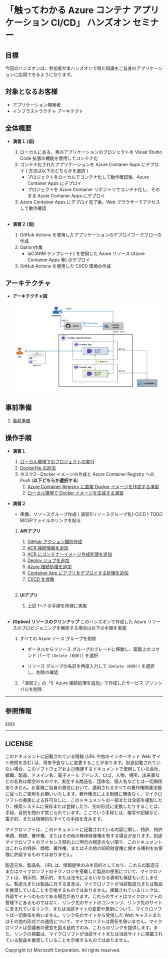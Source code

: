 # 「触ってわかる Azure コンテナ アプリケーション CI/CD」 ハンズオン セミナー 

## 目標
今回のハンズオンは、参加者が本ハンズオンで得た知識をご自身のアプリケーションに応用できるようになります。 

## 対象となるお客様
- アプリケーション開発者
- インフラストラクチャ アーキテクト

## 全体概要

- **演習１ (仮)**

    1. ローカルにある、素のアプリケーションのプロジェクトを Visual Studio Code 拡張の機能を使用してコンテナ化
    1. コンテナ化されたアプリケーションを Azure Contaner Apps にデプロイ ( 方法は以下のどちらかを選択 )
       - プロジェクトをローカルでコンテナ化して動作確認後、Azure Contaner Apps にデプロイ
       - プロジェクトを Azure Container リポジトリでコンテナ化し、そのまま Azure Contaner Apps にデプロイ
    1. Azure Container Apps にデプロイ完了後、Web ブラウザーでアクセスして動作確認<br><br>

- **演習２ (仮)**

    1. GitHub Actions を使用したアプリケーションのデプロイワークフローの作成 
    1. Option作業
       - IaC(ARM テンプレート) を使用した Azure リソース (Azure Container Apps 等) のデプロイ 
    1. GitHub Actions を使用した CI/CD 環境の作成

## アーキテクチャ

- **アーキテクチャ図**

  ![Handson architecture](./images/common-architecture.png)

>>>
## 事前準備

1. [事前準備](./steps/Common.md)

## 操作手順

- **演習１**

  1. [ローカル環境でのプロジェクトの実行](./steps/P1-01.md)
  1. [Dockerfile の追加](./steps/P1-02.md)
  1. タスク3 - Docker イメージの作成と  Azure Container Registry への Push (**以下どちらか選択する**)
      1. [Azure Container Registry に直接 Docker イメージを作成する演習](./steps/P1-03-a.md)
      1. [ローカル環境で Docker イメージを生成する演習](./steps/P1-03-b.md)
>
- **演習２**
  
  - 準備、リソースグループ作成 ( 演習1[リソースグループ名]-CICD )  *TODO* BICEPファイルのリンクを貼る

  1. **APIアプリ**

     1. [GitHub アクション雛形作成](./steps/P2-01.md)
     1. [ACR 接続情報を追加](./steps/P2-02.md)
     1. [ACR にコンテナーイメージ作成処理を追加](./steps/P2-03.md)
     1. [Deploy ジョブを追加](./steps/P2-04.md)
     1. [Azure 接続処理を追加](./steps/P2-05.md)
     1. [Container App にアプリをデプロイする処理を追加](./steps/P2-06.md)
     1. [CI/CD を体験](./steps/P2-07.md)<br><br>

  1. **UIアプリ**

     1. 上記 1〜7 の手順を同様に実施<br><br>

- **(Option) リソースのクリンアップ**
このハンズオンで作成した Azure リソースのプロビジョニングを解除する場合は以下の手順を実施

  1. すべての Azure ソース グループを削除

      - ポータルからリソース グループのブレードに移動し、画面上のコマンド バーで `[Delete (削除)]` を選択

      - リソース グループの名前を再度入力して `[Delete (削除)]` を選択し、削除の確認

  2. 「演習２」の「5. Azure 接続処理を追加」で作成したサービス プリンシパルを削除

>>>

---

## 参照情報
[xxxx]()
>>>
---
## LICENSE

このドキュメントに記載されている情報 (URL や他のインターネット Web サイト参照を含む) は、将来予告なしに変更することがあります。別途記載されていない場合、このソフトウェアおよび関連するドキュメントで使用している会社、組織、製品、ドメイン名、電子メール アドレス、ロゴ、人物、場所、出来事などの名称は架空のものです。実在する商品名、団体名、個人名などとは一切関係ありません。お客様ご自身の責任において、適用されるすべての著作権関連法規に従ったご使用をお願いいたします。著作権法による制限に関係なく、マイクロソフトの書面による許可なしに、このドキュメントの一部または全部を複製したり、検索システムに保存または登録したり、別の形式に変換したりすることは、手段、目的を問わず禁じられています。ここでいう手段とは、複写や記録など、電子的、または物理的なすべての手段を含みます。

マイクロソフトは、このドキュメントに記載されている内容に関し、特許、特許申請、商標、著作権、またはその他の無体財産権を有する場合があります。別途マイクロソフトのライセンス契約上に明示の規定のない限り、このドキュメントはこれらの特許、商標、著作権、またはその他の知的財産権に関する権利をお客様に許諾するものではありません。

製造元名、製品名、URL は、情報提供のみを目的としており、これらの製造元またはマイクロソフトのテクノロジを搭載した製品の使用について、マイクロソフトは、明示的、黙示的、または法令によるいかなる表明も保証もいたしません。製造元または製品に対する言及は、マイクロソフトが当該製造元または製品を推奨していることを示唆するものではありません。掲載されているリンクは、外部サイトへのものである場合があります。これらのサイトはマイクロソフトの管理下にあるものではなく、リンク先のサイトのコンテンツ、リンク先のサイトに含まれているリンク、または当該サイトの変更や更新について、マイクロソフトは一切責任を負いません。リンク先のサイトから受信した Web キャストまたはその他の形式での通信について、マイクロソフトは責任を負いません。マイクロソフトは受講者の便宜を図る目的でのみ、これらのリンクを提供します。また、リンクの掲載は、マイクロソフトが当該サイトまたは当該サイトに掲載されている製品を推奨していることを示唆するものではありません。

Copyright (c) Microsoft Corporation. All rights reserved.